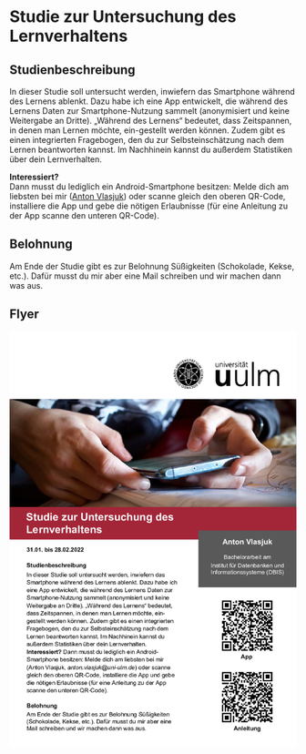# Studie zur Untersuchung des Lernverhaltens

## Studienbeschreibung

In dieser Studie soll untersucht werden, inwiefern das Smartphone während des Lernens ablenkt. Dazu habe ich eine App entwickelt, die während des Lernens Daten zur Smartphone-Nutzung sammelt (anonymisiert und keine Weitergabe an Dritte). „Während des Lernens“ bedeutet, dass Zeitspannen, in denen man Lernen möchte, ein-gestellt werden können. Zudem gibt es einen integrierten Fragebogen, den du zur Selbsteinschätzung nach dem Lernen beantworten kannst. Im Nachhinein kannst du außerdem Statistiken über dein Lernverhalten. 

**Interessiert?**\
Dann musst du lediglich ein Android-Smartphone besitzen: Melde dich am liebsten bei mir ([Anton Vlasjuk](mailto:anton.vlasjuk@uni-ulm.de)) oder scanne gleich den oberen QR-Code, installiere die App und gebe die nötigen Erlaubnisse (für eine Anleitung zu der App scanne den unteren QR-Code).



## Belohnung

Am Ende der Studie gibt es zur Belohnung Süßigkeiten (Schokolade, Kekse, etc.). Dafür musst du mir aber eine Mail schreiben und wir machen dann was aus.


## Flyer

![Fyler](flyer.png)
